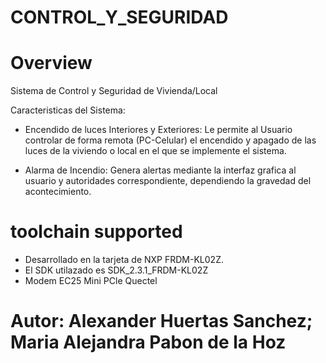 # CONTROL_Y_SEGURIDAD

Overview
======================================================
Sistema de Control y Seguridad de Vivienda/Local

Caracteristicas del Sistema:

- Encendido de luces Interiores y Exteriores:
     Le permite al Usuario controlar de forma remota (PC-Celular) el encendido y apagado de las luces de la viviendo o local en el que se implemente el sistema.

- Alarma de Incendio:
     Genera alertas mediante la interfaz grafica al usuario y autoridades correspondiente, dependiendo la gravedad del acontecimiento.



toolchain supported
=====================================================
- Desarrollado en la tarjeta  de NXP FRDM-KL02Z.
- El SDK utilazado es SDK_2.3.1_FRDM-KL02Z
- Modem EC25 Mini PCle Quectel


Autor: Alexander Huertas Sanchez; Maria Alejandra Pabon de la Hoz
=====================================================


